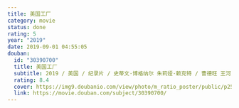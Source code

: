 ```yaml
---
title: 美国工厂
category: movie
status: done
rating: 5
year: "2019"
date: 2019-09-01 04:55:05
douban:
  id: "30390700"
  title: 美国工厂
  subtitle: 2019 / 美国 / 纪录片 / 史蒂文·博格纳尔 朱莉娅·赖克特 / 曹德旺 王河
  rating: 8.4
  cover: https://img9.doubanio.com/view/photo/m_ratio_poster/public/p2566470596.jpg
  link: https://movie.douban.com/subject/30390700/
---
```



